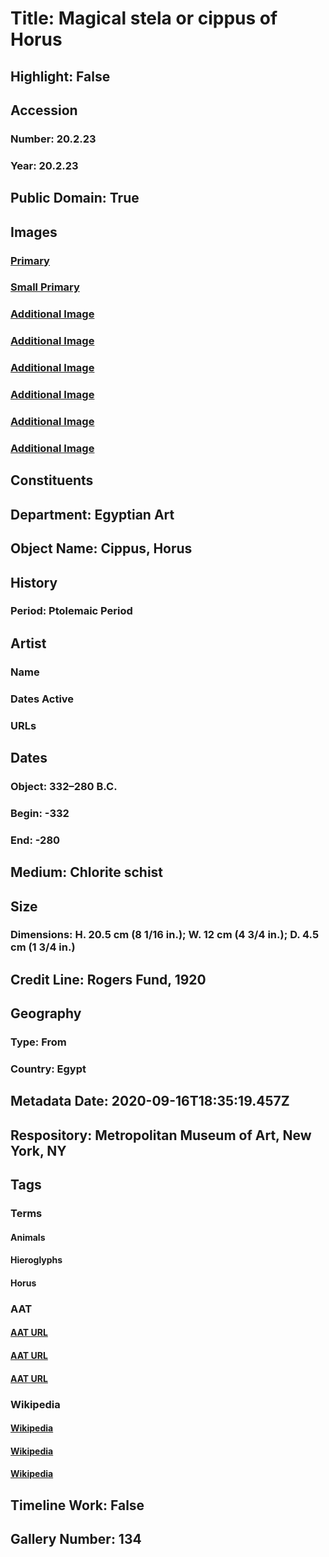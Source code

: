 # Title: Magical stela or cippus of Horus
## Highlight: False
## Accession
### Number: 20.2.23
### Year: 20.2.23
## Public Domain: True
## Images
### [Primary](https://images.metmuseum.org/CRDImages/eg/original/DP243442.jpg)
### [Small Primary](https://images.metmuseum.org/CRDImages/eg/web-large/DP243442.jpg)
### [Additional Image](https://images.metmuseum.org/CRDImages/eg/original/DP243458.jpg)
### [Additional Image](https://images.metmuseum.org/CRDImages/eg/original/DP243459.jpg)
### [Additional Image](https://images.metmuseum.org/CRDImages/eg/original/DP243460.jpg)
### [Additional Image](https://images.metmuseum.org/CRDImages/eg/original/DP243461.jpg)
### [Additional Image](https://images.metmuseum.org/CRDImages/eg/original/DP243462.jpg)
### [Additional Image](https://images.metmuseum.org/CRDImages/eg/original/DP112603.jpg)
## Constituents
## Department: Egyptian Art
## Object Name: Cippus, Horus
## History
### Period: Ptolemaic Period
## Artist
### Name
### Dates Active
### URLs
## Dates
### Object: 332–280 B.C.
### Begin: -332
### End: -280
## Medium: Chlorite schist
## Size
### Dimensions: H. 20.5 cm (8 1/16 in.); W. 12 cm (4 3/4 in.); D. 4.5 cm (1 3/4 in.)
## Credit Line: Rogers Fund, 1920
## Geography
### Type: From
### Country: Egypt
## Metadata Date: 2020-09-16T18:35:19.457Z
## Respository: Metropolitan Museum of Art, New York, NY
## Tags
### Terms
#### Animals
#### Hieroglyphs
#### Horus
### AAT
#### [AAT URL](http://vocab.getty.edu/page/aat/300249525)
#### [AAT URL](http://vocab.getty.edu/page/aat/300028721)
#### [AAT URL](http://vocab.getty.edu/page/ia/901001076)
### Wikipedia
#### [Wikipedia]()
#### [Wikipedia]()
#### [Wikipedia]()
## Timeline Work: False
## Gallery Number: 134